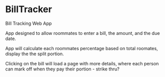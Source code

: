 # BillTracker
Bill Tracking Web App


App designed to allow roommates to enter a bill, the amount, and the due date.

App will calculate each roommates percentage based on total roomates, display the the split portion.

Clicking on the bill will load a page with more details, where each person can mark off when they pay their portion - strike thru?

